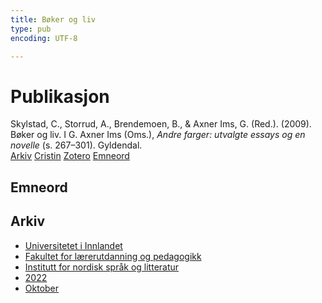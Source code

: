 ```yaml
---
title: Bøker og liv
type: pub
encoding: UTF-8

---
```

<h1>Publikasjon</h1>
<article id="csl-bib-container-AYIUDJQF" class="csl-bib-container">
  <div class="csl-bib-body"> <div class="csl-entry">Skylstad, C., Storrud, A., Brendemoen, B., &#38; Axner Ims, G. (Red.). (2009). Bøker og liv. I G. Axner Ims (Oms.), <i>Andre farger: utvalgte essays og en novelle</i> (s. 267–301). Gyldendal.</div> </div>
  <div class="csl-bib-buttons">
    <a href="#taxonomy-article-AYIUDJQF" alt="archive" class="csl-bib-button">Arkiv</a>
    <a href="https://app.cristin.no/results/show.jsf?id=2066257" alt="Cristin" class="csl-bib-button">Cristin</a>
    <a href="http://zotero.org/groups/5881554/items/AYIUDJQF" alt="Zotero" class="csl-bib-button">Zotero</a>
    <a href="#keywords-article-AYIUDJQF" alt="keywords" class="csl-bib-button">Emneord</a>
  </div>
  <div id="csl-bib-meta-container-AYIUDJQF"></div>
</article>
<div id="csl-bib-meta-AYIUDJQF" class="csl-bib-meta">
  <article id="keywords-article-AYIUDJQF" class="keywords-article">
    <h1>Emneord</h1>
    
  </article>
  <article id="taxonomy-article-AYIUDJQF" class="taxonomy-article">
    <h1>Arkiv</h1>
    <ul>
      <li>
        <a href="/nn/archive/?key=3DCRN523">Universitetet i Innlandet</a>
      </li>
      <li>
        <a href="/nn/archive/?key=WYNZA47F">Fakultet for lærerutdanning og pedagogikk</a>
      </li>
      <li>
        <a href="/nn/archive/?key=T9U6ILTU">Institutt for nordisk språk og litteratur</a>
      </li>
      <li>
        <a href="/nn/archive/?key=8BZA2YRV">2022</a>
      </li>
      <li>
        <a href="/nn/archive/?key=NG3SMAXR">Oktober</a>
      </li>
    </ul>
  </article>
</div>
